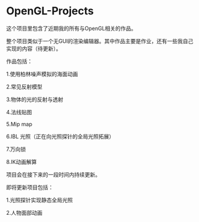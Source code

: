 # OpenGL-Projects
这个项目里包含了近期我的所有与OpenGL相关的作品。

整个项目类似于一个无GUI的渲染编辑器。其中作品主要是作业，还有一些我自己实现的内容（待更新）。

作品包括：

1.使用柏林噪声模拟的海面动画

2.常见反射模型

3.物体的光的反射与透射

4.法线贴图

5.Mip map

6.IBL 光照（正在向光照探针的全局光照拓展）

7.万向锁

8.IK动画解算

项目会在接下来的一段时间内持续更新。

即将更新项目包括：

1.光照探针实现静态全局光照

2.人物面部动画

